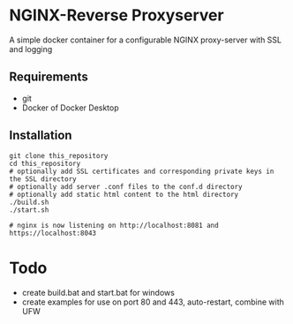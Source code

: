 # NGINX-Reverse Proxyserver
A simple docker container for a configurable NGINX proxy-server with SSL and logging

## Requirements
* git
* Docker of Docker Desktop

## Installation

    git clone this_repository
    cd this_repository
    # optionally add SSL certificates and corresponding private keys in the SSL directory
    # optionally add server .conf files to the conf.d directory
    # optionally add static html content to the html directory
    ./build.sh
    ./start.sh
    
    # nginx is now listening on http://localhost:8081 and https://localhost:8043

# Todo
* create build.bat and start.bat for windows
* create examples for use on port 80 and 443, auto-restart, combine with UFW